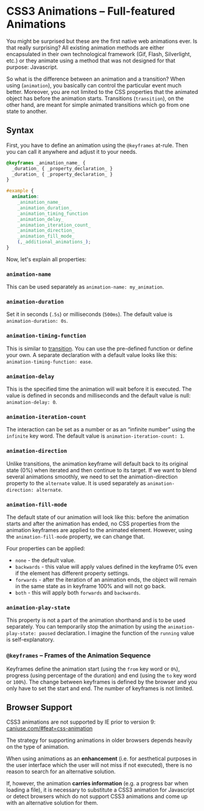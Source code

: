 CSS3 Animations – Full-featured Animations
==========================================

You might be surprised but these are the first native web animations ever. Is
that really surprising? All existing animation methods are either encapsulated
in their own technological framework (Gif, Flash, Silverlight, etc.) or they
animate using a method that was not designed for that purpose: Javascript.

So what is the difference between an animation and a transition? When using
(`animation`), you basically can control the particular event much better.
Moreover, you are not limited to the CSS properties that the animated object has
before the animation starts. Transitions (`transition`), on the other hand, are
meant for simple animated transitions which go from one state to another.

Syntax
------

First, you have to define an animation using the `@keyframes` at-rule. Then you
can call it anywhere and adjust it to your needs.

```css
@keyframes _animation_name_ {
  _duration_ { _property_declaration_ }
  _duration_ { _property_declaration_ }
}

#example {
  animation:
    _animation_name_
    _animation_duration_
    _animation_timing_function
    _animation_delay_
    _animation_iteration_count_
    _animation_direction_
    _animation_fill_mode_
    (,_additional_animations_);
}
```

Now, let's explain all properties:

### `animation-name`

This can be used separately as `animation-name: my_animation`.

### `animation-duration`

Set it in seconds (`.5s`) or milliseconds (`500ms`). The default value is
`animation-duration: 0s`.

### `animation-timing-function`

This is similar to [transition](css3-transitions.md). You can use the
pre-defined function or define your own. A separate declaration with a default
value looks like this: `animation-timing-function: ease`.

### `animation-delay`

This is the specified time the animation will wait before it is executed. The
value is defined in seconds and milliseconds and the default value is null:
`animation-delay: 0`.

### `animation-iteration-count`

The interaction can be set as a number or as an “infinite number” using the
`infinite` key word. The default value is `animation-iteration-count: 1`.

### `animation-direction`

Unlike transitions, the animation keyframe will default back to its original
state (0%) when iterated and then continue to its target. If we want to blend
several animations smoothly, we need to set the animation-direction property to
the `alternate` value. It is used separately as `animation-direction:
alternate`.

### `animation-fill-mode`

The default state of our animation will look like this: before the animation
starts and after the animation has ended, no CSS properties from the animation
keyframes are applied to the animated element. However, using the
`animation-fill-mode` property, we can change that.

Four properties can be applied:

-   `none` - the default value.
-   `backwards` - this value will apply values defined in the keyframe 0% even
    if the element has different property settings.
-   `forwards` - after the iteration of an animation ends, the object will
    remain in the same state as in keyframe 100% and will not go back.
-   `both` - this will apply both `forwards` and `backwards`.

### `animation-play-state`

This property is not a part of the animation shorthand and is to be used
separately. You can temporarily stop the animation by using the
`animation-play-state: paused` declaration. I imagine the function of the
`running` value is self-explanatory.

### `@keyframes` – Frames of the Animation Sequence

Keyframes define the animation start (using the `from` key word or `0%`),
progress (using percentage of the duration) and end (using the `to` key word or
`100%`). The change between keyframes is defined by the browser and you only
have to set the start and end. The number of keyframes is not limited.

Browser Support
---------------

CSS3 animations are not supported by IE prior to version 9:
[caniuse.com/#feat=css-animation](http://caniuse.com/#feat=css-animation)

The strategy for supporting animations in older browsers depends heavily on the
type of animation.

When using animations as an **enhancement** (i.e. for aesthetical purposes in
the user interface which the user will not miss if not executed), there is no
reason to search for an alternative solution.

If, however, the animation **carries information** (e.g. a progress bar when
loading a file), it is necessary to substitute a CSS3 animation for Javascript
or detect browsers which do not support CSS3 animations and come up with an
alternative solution for them.
